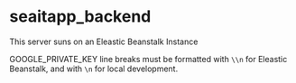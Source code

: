 # seaitapp_backend
This server suns on an Eleastic Beanstalk Instance

GOOGLE_PRIVATE_KEY line breaks must be formatted with `\\n` for Eleastic Beanstalk, and with `\n` for local development.
